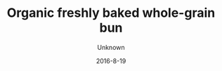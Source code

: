 ---
title: 'Organic freshly baked whole-grain bun'
color: '#ffffff'
price: '15'
size: '1'
description: 'Add butter (DKK 4) and items for bread (DKK 5). Choose between organic cheese, salami, jam, organic peanut butter, ham, and nutella.'
image: 1ed582b6d5cf21d538a173c393ac924eea86e770
category: breakfast
tags: Breakfast
meta:
    id: b875df6b648bd7ca2592cda333d8edb71c830dac
    parentId: f20f57fa9c3d8bff0902cfb33f350091a3a48d51
    language: en
date: '2016-8-19'
author: Unknown
---